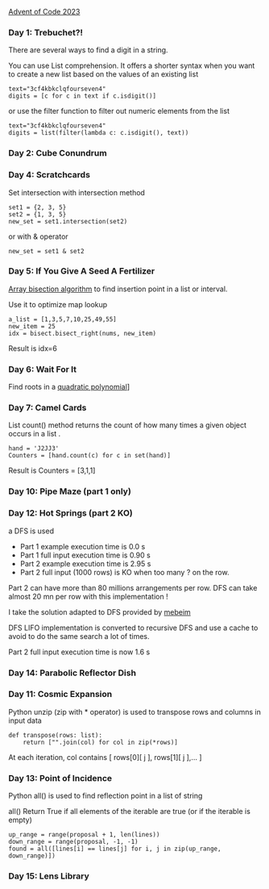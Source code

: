 [Advent of Code 2023][aoc-about]

### Day 1: Trebuchet?! 
There are several ways to find a digit in a string.


You can use List comprehension. It offers a shorter syntax when you want to create a new list based on the values of an existing list
```
text="3cf4kbkclqfourseven4"           
digits = [c for c in text if c.isdigit()]
```
or use the filter function to filter out numeric elements from the list
```  
text="3cf4kbkclqfourseven4" 
digits = list(filter(lambda c: c.isdigit(), text))
```  

### Day 2: Cube Conundrum

###  Day 4: Scratchcards
Set intersection with intersection method
```
set1 = {2, 3, 5}
set2 = {1, 3, 5}
new_set = set1.intersection(set2)
```
or with & operator
```
new_set = set1 & set2
```

### Day 5: If You Give A Seed A Fertilizer
[Array bisection algorithm][bisect] to find insertion point in a list or interval.

Use it to optimize map lookup
```
a_list = [1,3,5,7,10,25,49,55]
new_item = 25
idx = bisect.bisect_right(nums, new_item)
```
Result is idx=6


### Day 6: Wait For It
Find roots in a [quadratic polynomial][quadratic polynomial]]

### Day 7: Camel Cards
List count() method returns the count of how many times a given object occurs in a list . 
```
hand = 'J2JJ3'
Counters = [hand.count(c) for c in set(hand)]
```
Result is Counters = [3,1,1]

### Day 10: Pipe Maze (part 1 only)

### Day 12: Hot Springs (part 2 KO)

a DFS is used  
* Part 1 example execution time is 0.0 s
* Part 1 full input execution time is 0.90 s
* Part 2 example execution time is 2.95 s
* Part 2 full input (1000 rows)  is KO when too many ? on the row.

Part 2 can have more than 80 millions arrangements per row. DFS can take almost 20 mn per row with this implementation !

I take the solution adapted to DFS provided by  [mebeim][mebeim day12]

DFS LIFO implementation is converted to recursive DFS and use a cache 
to avoid to do the same search a lot of times.

Part 2 full input execution time is now 1.6 s

### Day 14: Parabolic Reflector Dish

### Day 11: Cosmic Expansion
Python unzip (zip with * operator) is used to transpose rows and columns in input data
``` 
def transpose(rows: list):
    return ["".join(col) for col in zip(*rows)]
```
At each iteration, 
col contains [ rows[0][ j ], rows[1][ j ],... ]


### Day 13: Point of Incidence

Python all() is used to find reflection point in a list of string

all() Return True if all elements of the iterable are true (or if the iterable is empty)

```
up_range = range(proposal + 1, len(lines))
down_range = range(proposal, -1, -1)
found = all([lines[i] == lines[j] for i, j in zip(up_range, down_range)])
```

### Day 15: Lens Library

[aoc-about]:   https://adventofcode.com/2023/about
[fonction du second degre]: https://campussaintjean.be/IMG/pdf/chapitre_3_la_fonction_du_second_degre_1_.pdf
[quadratic polynomial]: https://www.cuemath.com/algebra/roots-of-quadratic-equation/
[bisect]: https://docs.python.org/3/library/bisect.html
[bisect_right]: https://www.educative.io/answers/what-is-bisectbisectright-in-python
[mebeim day12]: https://github.com/mebeim/aoc/tree/master/2023#day-12---hot-springs
